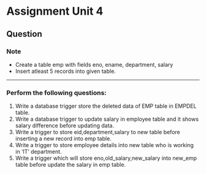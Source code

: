 # Assignment Unit 4

## Question

### Note
- Create a table emp with fields eno, ename, department, salary
- Insert atleast 5 records into given table.


---

### Perform the following questions:

1. Write a database trigger store the deleted data of EMP table in EMPDEL
table.
2. Write a database trigger to update salary in employee table and it shows
salary difference before updating data.
3. Write a trigger to store eid,department,salary to new table before
inserting a new record into emp table.
4. Write a trigger to store employee details into new table who is working
in ‘IT’ department.
5. Write a trigger which will store eno,old_salary,new_salary into
new_emp table before update the salary in emp table.

